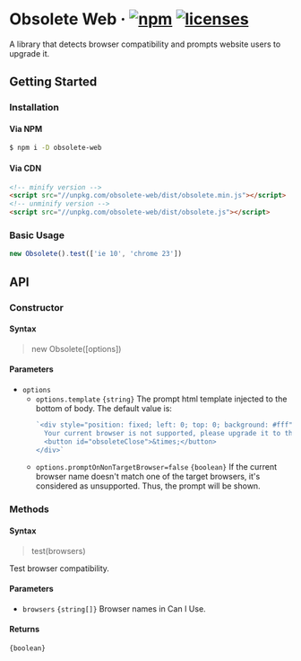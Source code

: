 # Obsolete Web &middot; [![npm](https://img.shields.io/npm/v/obsolete-web.svg)](https://npmjs.com/package/obsolete-webpack-plugin) [![licenses](https://img.shields.io/npm/l/obsolete-webpack-plugin.svg)](https://github.elenet.me/fe/obsolete-webpack-plugin/blob/master/LICENSE)

A library that detects browser compatibility and prompts website users to upgrade it.

## Getting Started

### Installation

#### Via NPM

```sh
$ npm i -D obsolete-web
```

#### Via CDN

```html
<!-- minify version -->
<script src="//unpkg.com/obsolete-web/dist/obsolete.min.js"></script>
<!-- unminify version -->
<script src="//unpkg.com/obsolete-web/dist/obsolete.js"></script>
```

### Basic Usage

```js
new Obsolete().test(['ie 10', 'chrome 23'])
```

## API

### Constructor

#### Syntax

> new Obsolete([options])

#### Parameters

- `options`
  - `options.template` `{string}` The prompt html template injected to the bottom of body. The default value is:
    ```js
    `<div style="position: fixed; left: 0; top: 0; background: #fff">
      Your current browser is not supported, please upgrade it to the latest version.
      <button id="obsoleteClose">&times;</button>
    </div>`
    ```
  - `options.promptOnNonTargetBrowser=false` `{boolean}` If the current browser name doesn't match one of the target browsers, it's considered as unsupported. Thus, the prompt will be shown.

### Methods

#### Syntax

> test(browsers)

Test browser compatibility.

#### Parameters

- `browsers` `{string[]}` Browser names in Can I Use.

#### Returns

`{boolean}`

